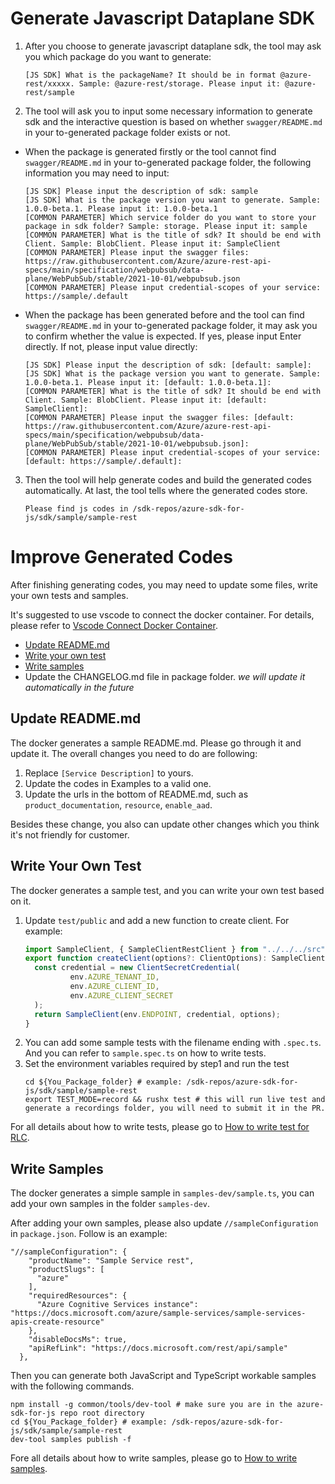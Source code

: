 # Generate Javascript Dataplane SDK

1. After you choose to generate javascript dataplane sdk, the tool may ask you which package do you want to generate:
    ```shell
    [JS SDK] What is the packageName? It should be in format @azure-rest/xxxxx. Sample: @azure-rest/storage. Please input it: @azure-rest/sample
    ```

2. The tool will ask you to input some necessary information to generate sdk and the interactive question is based on whether `swagger/README.md` in your to-generated package folder exists or not.

- When the package is generated firstly or the tool cannot find `swagger/README.md` in your to-generated package folder, the following information you may need to input:
  ```shell
  [JS SDK] Please input the description of sdk: sample
  [JS SDK] What is the package version you want to generate. Sample: 1.0.0-beta.1. Please input it: 1.0.0-beta.1
  [COMMON PARAMETER] Which service folder do you want to store your package in sdk folder? Sample: storage. Please input it: sample
  [COMMON PARAMETER] What is the title of sdk? It should be end with Client. Sample: BlobClient. Please input it: SampleClient
  [COMMON PARAMETER] Please input the swagger files: https://raw.githubusercontent.com/Azure/azure-rest-api-specs/main/specification/webpubsub/data-plane/WebPubSub/stable/2021-10-01/webpubsub.json
  [COMMON PARAMETER] Please input credential-scopes of your service: https://sample/.default
  ```

- When the package has been generated before and the tool can find `swagger/README.md` in your to-generated package folder, it may ask you to confirm whether the value is expected. If yes, please input Enter directly. If not, please input value directly:
  ```shell
  [JS SDK] Please input the description of sdk: [default: sample]:
  [JS SDK] What is the package version you want to generate. Sample: 1.0.0-beta.1. Please input it: [default: 1.0.0-beta.1]:
  [COMMON PARAMETER] What is the title of sdk? It should be end with Client. Sample: BlobClient. Please input it: [default: SampleClient]:
  [COMMON PARAMETER] Please input the swagger files: [default: https://raw.githubusercontent.com/Azure/azure-rest-api-specs/main/specification/webpubsub/data-plane/WebPubSub/stable/2021-10-01/webpubsub.json]:
  [COMMON PARAMETER] Please input credential-scopes of your service: [default: https://sample/.default]:
  ```

3. Then the tool will help generate codes and build the generated codes automatically. At last, the tool tells where the generated codes store.
    ```shell
    Please find js codes in /sdk-repos/azure-sdk-for-js/sdk/sample/sample-rest
    ```

# Improve Generated Codes

After finishing generating codes, you may need to update some files, write your own tests and samples.

It's suggested to use vscode to connect the docker container. For details, please refer to [Vscode Connect Docker Container](./vscode-connect-docker-container.md).

   - [Update README.md](#update-readmemd)
   - [Write your own test](#write-your-own-test)
   - [Write samples](#write-samples)
   - Update the CHANGELOG.md file in package folder. *we will update it automatically in the future*

## Update README.md
The docker generates a sample README.md. Please go through it and update it. The overall changes you need to do are following:
1. Replace `[Service Description]` to yours.
1. Update the codes in Examples to a valid one.
1. Update the urls in the bottom of README.md, such as `product_documentation`, `resource`, `enable_aad`.

Besides these change, you also can update other changes which you think it's not friendly for customer.

## Write Your Own Test
The docker generates a sample test, and you can write your own test based on it.
1. Update `test/public` and add a new function to create client. For example:
    ```typescript
    import SampleClient, { SampleClientRestClient } from "../../../src";
    export function createClient(options?: ClientOptions): SampleClientRestClient {
      const credential = new ClientSecretCredential(
              env.AZURE_TENANT_ID,
              env.AZURE_CLIENT_ID,
              env.AZURE_CLIENT_SECRET
      );
      return SampleClient(env.ENDPOINT, credential, options);
    }
    ```
2. You can add some sample tests with the filename ending with `.spec.ts`. And you can refer to `sample.spec.ts` on how to write tests.
3. Set the environment variables required by step1 and run the test
    ```shell
    cd ${You_Package_folder} # example: /sdk-repos/azure-sdk-for-js/sdk/sample/sample-rest
    export TEST_MODE=record && rushx test # this will run live test and generate a recordings folder, you will need to submit it in the PR. 
    ```
    
For all details about how to write tests, please go to [How to write test for RLC](https://github.com/Azure/azure-sdk-for-js/blob/main/documentation/RLC-quickstart.md#how-to-write-test-for-rlc).

## Write Samples
The docker generates a simple sample in `samples-dev/sample.ts`, you can add your own samples in the folder `samples-dev`.

After adding your own samples, please also update `//sampleConfiguration` in `package.json`. Follow is an example:
```
"//sampleConfiguration": {
    "productName": "Sample Service rest",
    "productSlugs": [
      "azure"
    ],
    "requiredResources": {
      "Azure Cognitive Services instance": "https://docs.microsoft.com/azure/sample-services/sample-services-apis-create-resource"
    },
    "disableDocsMs": true,
    "apiRefLink": "https://docs.microsoft.com/rest/api/sample"
  },
```

Then you can generate both JavaScript and TypeScript workable samples with the following commands.
```shell
npm install -g common/tools/dev-tool # make sure you are in the azure-sdk-for-js repo root directory
cd ${You_Package_folder} # example: /sdk-repos/azure-sdk-for-js/sdk/sample/sample-rest
dev-tool samples publish -f 
```

Fore all details about how to write samples, please go to [How to write samples](https://github.com/Azure/azure-sdk-for-js/blob/main/documentation/RLC-quickstart.md#how-to-write-test-for-rlc).
